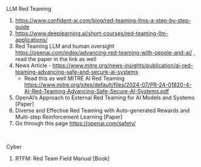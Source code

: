 LLM Red Teaming <br>
1. https://www.confident-ai.com/blog/red-teaming-llms-a-step-by-step-guide <br>
2. https://www.deeplearning.ai/short-courses/red-teaming-llm-applications/ <br>
3. Red Teaming LLM and human oversight https://openai.com/index/advancing-red-teaming-with-people-and-ai/ , read the paper in the link as well <br>
4. News Article - https://www.mitre.org/news-insights/publication/ai-red-teaming-advancing-safe-and-secure-ai-systems <br>
    - Read this as well MITRE AI Red Teaming https://www.mitre.org/sites/default/files/2024-07/PR-24-01820-4-AI-Red-Teaming-Advancing-Safe-Secure-AI-Systems.pdf <br>
5. OpenAI’s Approach to External Red Teaming for AI Models and Systems [Paper] <br>
6. Diverse and Effective Red Teaming with Auto-generated Rewards and Multi-step Reinforcement Learning [Paper] <br>
7. Go through this page https://openai.com/safety/ <br>
<br>

Cyber <br>
1. RTFM: Red Team Field Manual [Book] <br>
